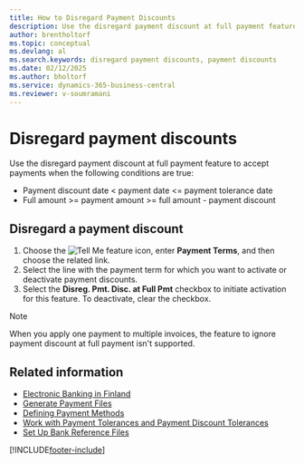 ```yaml
---
title: How to Disregard Payment Discounts
description: Use the disregard payment discount at full payment feature to accept payments when certain conditions are true.
author: brentholtorf
ms.topic: conceptual
ms.devlang: al
ms.search.keywords: disregard payment discounts, payment discounts
ms.date: 02/12/2025
ms.author: bholtorf
ms.service: dynamics-365-business-central
ms.reviewer: v-soumramani
---
```


# Disregard payment discounts

Use the disregard payment discount at full payment feature to accept payments when the following conditions are true:  

- Payment discount date < payment date <= payment tolerance date  
- Full amount >= payment amount >= full amount - payment discount  

## Disregard a payment discount  

1. Choose the ![Tell Me feature](../../media/ui-search/search_small.png "Tell me what you want to do") icon, enter **Payment Terms**, and then choose the related link.  
1. Select the line with the payment term for which you want to activate or deactivate payment discounts.  
1. Select the **Disreg. Pmt. Disc. at Full Pmt** checkbox to initiate activation for this feature. To deactivate, clear the checkbox.  

> [!NOTE]  
> When you apply one payment to multiple invoices, the feature to ignore payment discount at full payment isn't supported.  

## Related information

- [Electronic Banking in Finland](electronic-banking-in-finland.md)
- [Generate Payment Files](how-to-generate-payment-files.md)
- [Defining Payment Methods](../../finance-payment-methods.md)  
- [Work with Payment Tolerances and Payment Discount Tolerances](../../finance-payment-tolerance-and-payment-discount-tolerance.md)
- [Set Up Bank Reference Files](how-to-set-up-bank-reference-files.md)

[!INCLUDE[footer-include](../../includes/footer-banner.md)]
